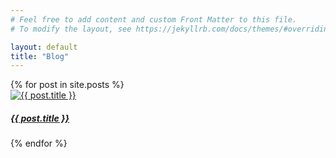 ```yaml
---
# Feel free to add content and custom Front Matter to this file.
# To modify the layout, see https://jekyllrb.com/docs/themes/#overriding-theme-defaults

layout: default
title: "Blog"
---
```

<div class="row">
{% for post in site.posts %}
<div class="card">
	<a href="{{ post.url }}">
		<img class="card-img-top" src="{{ './assets/images/' | append: post.lead_image | relative_url }}" alt="{{ post.title }}">
		<div class="card-body">
			<h5 class="card-title">{{ post.title }}</h5>
		</div>
	</a>
</div>
{% endfor %}
</div>
